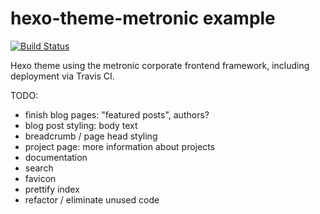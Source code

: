 # hexo-theme-metronic example 

[![Build Status](https://travis-ci.org/ptsteadman/hexo-theme-corporate-example.svg?branch=master)](https://travis-ci.org/ptsteadman/hexo-theme-corporate-example)

Hexo theme using the metronic corporate frontend framework, including deployment
via Travis CI.

TODO:
- finish blog pages: "featured posts", authors?
- blog post styling: body text
- breadcrumb / page head styling
- project page: more information about projects
- documentation
- search
- favicon
- prettify index 
- refactor / eliminate unused code
